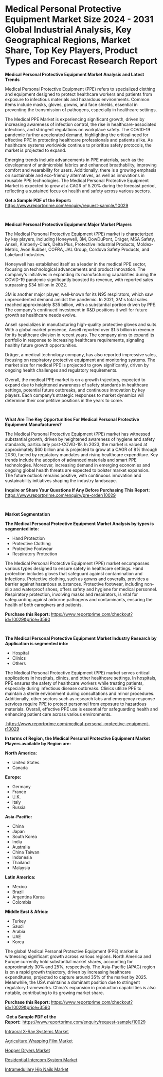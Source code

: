 <p><h1>Medical Personal Protective Equipment Market Size 2024 - 2031 Global Industrial Analysis, Key Geographical Regions, Market Share, Top Key Players, Product Types and Forecast Research Report</h1></p><p><strong>Medical Personal Protective Equipment Market Analysis and Latest Trends</strong></p>
<p><p>Medical Personal Protective Equipment (PPE) refers to specialized clothing and equipment designed to protect healthcare workers and patients from exposure to infectious materials and hazardous environments. Common items include masks, gloves, gowns, and face shields, essential in preventing the transmission of pathogens, especially in healthcare settings.</p><p>The Medical PPE Market is experiencing significant growth, driven by increasing awareness of infection control, the rise in healthcare-associated infections, and stringent regulations on workplace safety. The COVID-19 pandemic further accelerated demand, highlighting the critical need for effective PPE in protecting healthcare professionals and patients alike. As healthcare systems worldwide continue to prioritize safety protocols, the market is projected to expand.</p><p>Emerging trends include advancements in PPE materials, such as the development of antimicrobial fabrics and enhanced breathability, improving comfort and wearability for users. Additionally, there is a growing emphasis on sustainable and eco-friendly alternatives, as well as innovations in reusable PPE technologies. The Medical Personal Protective Equipment Market is expected to grow at a CAGR of 5.20% during the forecast period, reflecting a sustained focus on health and safety across various sectors.</p></p>
<p><strong>Get a Sample PDF of the Report:&nbsp;</strong> <a href="https://www.reportprime.com/enquiry/request-sample/10029">https://www.reportprime.com/enquiry/request-sample/10029</a></p>
<p>&nbsp;</p>
<p><strong>Medical Personal Protective Equipment Major Market Players</strong></p>
<p><p>The Medical Personal Protective Equipment (PPE) market is characterized by key players, including Honeywell, 3M, DowDuPont, Dräger, MSA Safety, Ansell, Kimberly-Clark, Delta Plus, Protective Industrial Products, Moldex-Metric, Avon Rubber, COFRA, JAL Group, Cordova Safety Products, and Lakeland Industries. </p><p>Honeywell has established itself as a leader in the medical PPE sector, focusing on technological advancements and product innovation. The company's initiatives in expanding its manufacturing capabilities during the COVID-19 pandemic significantly boosted its revenue, with reported sales surpassing $34 billion in 2022.</p><p>3M is another major player, well-known for its N95 respirators, which saw unprecedented demand amidst the pandemic. In 2021, 3M's total sales reached approximately $35 billion, with a substantial portion driven by PPE. The company's continued investment in R&D positions it well for future growth as healthcare needs evolve.</p><p>Ansell specializes in manufacturing high-quality protective gloves and suits. With a global market presence, Ansell reported over $1.5 billion in revenue for its healthcare division in recent years. The company aims to expand its portfolio in response to increasing healthcare requirements, signaling healthy future growth opportunities.</p><p>Dräger, a medical technology company, has also reported impressive sales, focusing on respiratory protective equipment and monitoring systems. The market size for medical PPE is projected to grow significantly, driven by ongoing health challenges and regulatory requirements.</p><p>Overall, the medical PPE market is on a growth trajectory, expected to expand due to heightened awareness of safety standards in healthcare settings, potential future outbreaks, and continuous innovation by key players. Each company’s strategic responses to market dynamics will determine their competitive positions in the years to come.</p></p>
<p>&nbsp;</p>
<p><strong>What Are The Key Opportunities For Medical Personal Protective Equipment Manufacturers?</strong></p>
<p><p>The Medical Personal Protective Equipment (PPE) market has witnessed substantial growth, driven by heightened awareness of hygiene and safety standards, particularly post-COVID-19. In 2023, the market is valued at approximately $60 billion and is projected to grow at a CAGR of 8% through 2030, fueled by regulatory mandates and rising healthcare expenditure. Key trends include the adoption of advanced materials and smart PPE technologies. Moreover, increasing demand in emerging economies and ongoing global health threats are expected to bolster market expansion. The future outlook remains positive, with continuous innovation and sustainability initiatives shaping the industry landscape.</p></p>
<p><strong>Inquire or Share Your Questions If Any Before Purchasing This Report:</strong> <a href="https://www.reportprime.com/enquiry/pre-order/10029">https://www.reportprime.com/enquiry/pre-order/10029</a></p>
<p>&nbsp;</p>
<p><strong>Market Segmentation</strong></p>
<p><strong>The Medical Personal Protective Equipment Market Analysis by types is segmented into:</strong></p>
<p><ul><li>Hand Protection</li><li>Protective Clothing</li><li>Protective Footwear</li><li>Respiratory Protection</li></ul></p>
<p><p>The Medical Personal Protective Equipment (PPE) market encompasses various types designed to ensure safety in healthcare settings. Hand protection includes gloves that safeguard against contamination and infections. Protective clothing, such as gowns and coveralls, provides a barrier against hazardous substances. Protective footwear, including non-slip and waterproof shoes, offers safety and hygiene for medical personnel. Respiratory protection, involving masks and respirators, is vital for safeguarding against airborne pathogens and contaminants, ensuring the health of both caregivers and patients.</p></p>
<p><strong>Purchase this Report:&nbsp;</strong><a href="https://www.reportprime.com/checkout?id=10029&price=3590">https://www.reportprime.com/checkout?id=10029&price=3590</a></p>
<p>&nbsp;</p>
<p><strong>The Medical Personal Protective Equipment Market Industry Research by Application is segmented into:</strong></p>
<p><ul><li>Hospital</li><li>Clinics</li><li>Others</li></ul></p>
<p><p>The Medical Personal Protective Equipment (PPE) market serves critical applications in hospitals, clinics, and other healthcare settings. In hospitals, PPE ensures the safety of healthcare workers while treating patients, especially during infectious disease outbreaks. Clinics utilize PPE to maintain a sterile environment during consultations and minor procedures. Additionally, other sectors such as research labs and emergency response services require PPE to protect personnel from exposure to hazardous materials. Overall, effective PPE use is essential for safeguarding health and enhancing patient care across various environments.</p></p>
<p><a href="https://www.reportprime.com/medical-personal-protective-equipment-r10029">&nbsp;https://www.reportprime.com/medical-personal-protective-equipment-r10029</a></p>
<p><strong>In terms of Region, the Medical Personal Protective Equipment Market Players available by Region are:</strong></p>
<p>
    <p> <strong> North America: </strong>
        <ul>
            <li>United States</li>
            <li>Canada</li>
        </ul>
        </p> 
    <p> <strong> Europe: </strong>
        <ul>
            <li>Germany</li>
            <li>France</li>
            <li>U.K.</li>
            <li>Italy</li>
            <li>Russia</li>
        </ul>
        </p> 
    <p> <strong> Asia-Pacific: </strong>
        <ul>
            <li>China</li>
            <li>Japan</li>
            <li>South Korea</li>
            <li>India</li>
            <li>Australia</li>
            <li>China Taiwan</li>
            <li>Indonesia</li>
            <li>Thailand</li>
            <li>Malaysia</li>
        </ul>
        </p> 
    <p> <strong> Latin America: </strong>
        <ul>
            <li>Mexico</li>
            <li>Brazil</li>
            <li>Argentina Korea</li>
            <li>Colombia</li>
        </ul>
        </p> 
    <p> <strong> Middle East & Africa: </strong>
        <ul>
            <li>Turkey</li>
            <li>Saudi</li>
            <li>Arabia</li>
            <li>UAE</li>
            <li>Korea</li>
        </ul>
    </p>
    </p>
<p><p>The global Medical Personal Protective Equipment (PPE) market is witnessing significant growth across various regions. North America and Europe currently hold substantial market shares, accounting for approximately 30% and 25%, respectively. The Asia-Pacific (APAC) region is on a rapid growth trajectory, driven by increasing healthcare expenditures, projected to capture around 35% of the market by 2025. Meanwhile, the USA maintains a dominant position due to stringent regulatory frameworks. China's expansion in production capabilities is also notable, contributing to its growing market share.</p></p>
<p><strong>Purchase this Report: </strong><a href="https://www.reportprime.com/checkout?id=10029&price=3590">https://www.reportprime.com/checkout?id=10029&price=3590</a></p>
<p>&nbsp;<strong>Get a Sample PDF of the Report:&nbsp;&nbsp;</strong><a href="https://www.reportprime.com/enquiry/request-sample/10029">https://www.reportprime.com/enquiry/request-sample/10029</a></p>
<p><strong></strong></p>
<p><p><a href="https://medium.com/@kareeout89567/the-intraoral-x-ray-systems-industry-analysis-report-offers-a-comprehensive-and-current-f556b74d113d">Intraoral X-Ray Systems Market</a></p><p><a href="https://issuu.com/reportprime-2/docs/agriculture-wrapping-film-market-si_2272bff8fac7e6">Agriculture Wrapping Film Market</a></p><p><a href="https://www.linkedin.com/pulse/emerging-hopper-dryers-market-opportunities-analysis-t9hec?trackingId=%2BePzUXhkSBGApu%2FgphmM7w%3D%3D">Hopper Dryers Market</a></p><p><a href="https://www.linkedin.com/pulse/residential-intercom-system-market-global-share-ranking-jyyac?trackingId=bG73XYEgQhabBWOe9uAHcw%3D%3D">Residential Intercom System Market</a></p><p><a href="https://medium.com/@kareeout89567/the-intramedullary-hip-nails-market-insights-report-offers-an-in-depth-and-thorough-analysis-of-90c025b91ddb">Intramedullary Hip Nails Market</a></p></p>